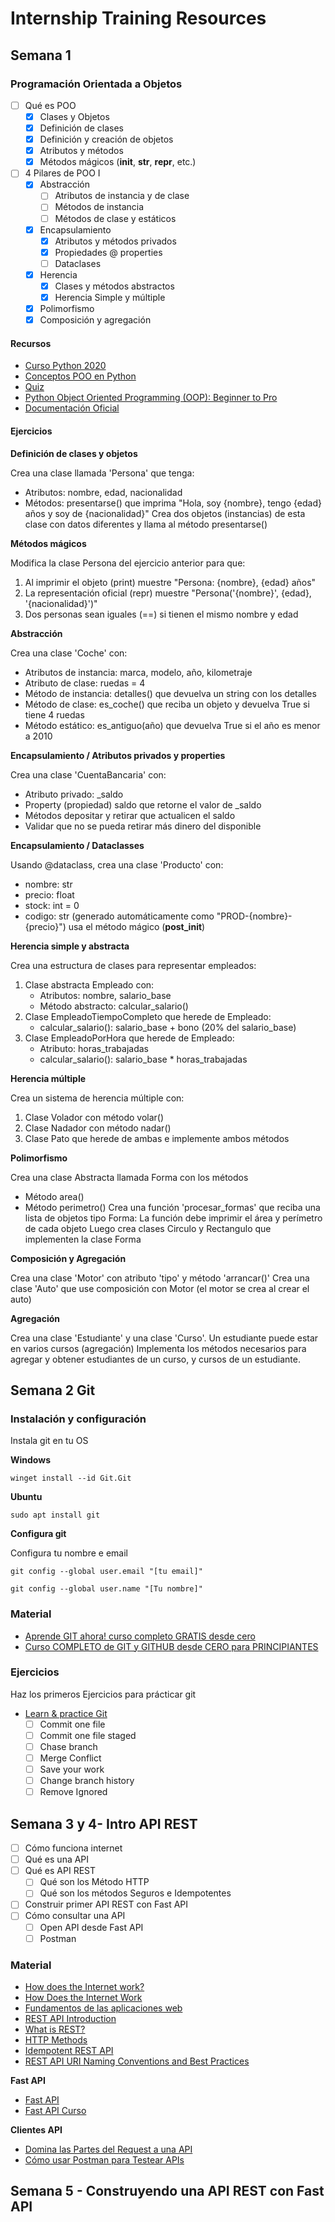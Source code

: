 # Internship Training Resources

## Semana 1

### Programación Orientada a Objetos

- [ ] Qué es POO
  - [x] Clases y Objetos
  - [x] Definición de clases
  - [x] Definición y creación de objetos
  - [x] Atributos y métodos
  - [x] Métodos mágicos (__init__, __str__, __repr__, etc.)
- [ ] 4 Pilares de POO I
  - [x] Abstracción
    - [ ] Atributos de instancia y de clase
    - [ ] Métodos de instancia
    - [ ] Métodos de clase y estáticos
  - [x] Encapsulamiento
    - [x] Atributos y métodos privados
    - [x] Propiedades @ properties
    - [ ] Dataclases
  - [x] Herencia
    - [x] Clases y métodos abstractos
    - [x] Herencia Simple y múltiple
  - [x] Polimorfismo
  - [x] Composición y agregación

#### Recursos
- [Curso Python 2020](https://www.youtube.com/watch?v=71S1WywB4cY&list=PLg9145ptuAigw5pV_DRznXdOsX19dorDs&index=2)
- [Conceptos POO en Python](https://www.geeksforgeeks.org/python-oops-concepts/)
- [Quiz](https://www.geeksforgeeks.org/quizzes/python-oops-quiz/)
- [Python Object Oriented Programming (OOP): Beginner to Pro](https://www.udemy.com/course/object-oriented-programming-with-modern-python/)
- [Documentación Oficial](https://docs.python.org/3/tutorial/classes.html)

#### Ejercicios

**Definición de clases y objetos**

Crea una clase llamada 'Persona' que tenga:
- Atributos: nombre, edad, nacionalidad
- Métodos: presentarse() que imprima "Hola, soy {nombre}, tengo {edad} años y soy de {nacionalidad}"
Crea dos objetos (instancias) de esta clase con datos diferentes y llama al método presentarse()


**Métodos mágicos**

Modifica la clase Persona del ejercicio anterior para que:
1. Al imprimir el objeto (print) muestre "Persona: {nombre}, {edad} años"
2. La representación oficial (repr) muestre "Persona('{nombre}', {edad}, '{nacionalidad}')"
3. Dos personas sean iguales (==) si tienen el mismo nombre y edad


**Abstracción**

Crea una clase 'Coche' con:
- Atributos de instancia: marca, modelo, año, kilometraje
- Atributo de clase: ruedas = 4
- Método de instancia: detalles() que devuelva un string con los detalles
- Método de clase: es_coche() que reciba un objeto y devuelva True si tiene 4 ruedas
- Método estático: es_antiguo(año) que devuelva True si el año es menor a 2010


**Encapsulamiento / Atributos privados y properties**

Crea una clase 'CuentaBancaria' con:
- Atributo privado: _saldo
- Property (propiedad) saldo que retorne el valor de _saldo
- Métodos depositar y retirar que actualicen el saldo
- Validar que no se pueda retirar más dinero del disponible


**Encapsulamiento / Dataclasses**


Usando @dataclass, crea una clase 'Producto' con:
- nombre: str
- precio: float
- stock: int = 0
- codigo: str (generado automáticamente como "PROD-{nombre}-{precio}") usa el método mágico (__post_init__)


**Herencia simple y abstracta**


Crea una estructura de clases para representar empleados:
1. Clase abstracta Empleado con:
   - Atributos: nombre, salario_base
   - Método abstracto: calcular_salario()
2. Clase EmpleadoTiempoCompleto que herede de Empleado:
   - calcular_salario(): salario_base + bono (20% del salario_base)
3. Clase EmpleadoPorHora que herede de Empleado:
   - Atributo: horas_trabajadas
   - calcular_salario(): salario_base * horas_trabajadas


**Herencia múltiple**


Crea un sistema de herencia múltiple con:
1. Clase Volador con método volar()
2. Clase Nadador con método nadar()
3. Clase Pato que herede de ambas e implemente ambos métodos


**Polimorfismo**

Crea una clase Abstracta llamada Forma con los métodos
- Método area()
- Método perimetro()
Crea una función 'procesar_formas' que reciba una lista de objetos tipo Forma:
La función debe imprimir el área y perímetro de cada objeto
Luego crea clases Circulo y Rectangulo que implementen la clase Forma


**Composición y Agregación**

Crea una clase 'Motor' con atributo 'tipo' y método 'arrancar()'
Crea una clase 'Auto' que use composición con Motor (el motor se crea al crear el auto)


**Agregación**

Crea una clase 'Estudiante' y una clase 'Curso'.
Un estudiante puede estar en varios cursos (agregación)
Implementa los métodos necesarios para agregar y obtener estudiantes de un curso, y cursos de un estudiante.


## Semana 2 Git

### Instalación y configuración

Instala git en tu OS

**Windows**

```
winget install --id Git.Git
```

**Ubuntu**

```
sudo apt install git
```

**Configura git**

Configura tu nombre e email

```
git config --global user.email "[tu email]"

git config --global user.name "[Tu nombre]"

```

### Material

- [Aprende GIT ahora! curso completo GRATIS desde cero](https://www.youtube.com/watch?v=VdGzPZ31ts8)
- [Curso COMPLETO de GIT y GITHUB desde CERO para PRINCIPIANTES](https://www.youtube.com/watch?v=3GymExBkKjE)


### Ejercicios

Haz los primeros Ejercicios para prácticar git

- [Learn & practice Git](https://gitexercises.fracz.com/)
  - [ ] Commit one file
  - [ ] Commit one file staged
  - [ ] Chase branch
  - [ ] Merge Conflict
  - [ ] Save your work
  - [ ] Change branch history
  - [ ] Remove Ignored

## Semana 3 y 4- Intro API REST

- [ ] Cómo funciona internet
- [ ] Qué es una API
- [ ] Qué es API REST
  - [ ] Qué son los Método HTTP
  - [ ] Qué son los métodos Seguros e Idempotentes
- [ ] Construir primer API REST con Fast API
- [ ] Cómo consultar una API
  - [ ] Open API desde Fast API
  - [ ] Postman

### Material
- [How does the Internet work?](https://www.cloudflare.com/learning/network-layer/how-does-the-internet-work/)
- [How Does the Internet Work](https://www.geeksforgeeks.org/how-does-the-internet-work/)
- [Fundamentos de las aplicaciones web](https://fullstackopen.com/es/part0/fundamentos_de_las_aplicaciones_web)
- [REST API Introduction](https://www.geeksforgeeks.org/rest-api-introduction/)
- [What is REST?](https://restfulapi.net/what-is-an-api/)
- [HTTP Methods](https://restfulapi.net/http-methods/)
- [Idempotent REST API](https://restfulapi.net/idempotent-rest-apis/)
- [REST API URI Naming Conventions and Best Practices](https://restfulapi.net/resource-naming/)

**Fast API**
- [Fast API](https://fastapi.tiangolo.com/)
- [Fast API Curso](https://www.youtube.com/watch?v=OKUDmlvB8Hk&list=PLHftsZss8mw7pSRpCyd-TM4Mu43XdyB3R)

**Clientes API**
- [Domina las Partes del Request a una API](https://www.youtube.com/watch?v=ANP4s02Lkhw)
- [Cómo usar Postman para Testear APIs](https://www.youtube.com/watch?v=AtRBTki2oeY)

## Semana 5 - Construyendo una API REST con Fast API
